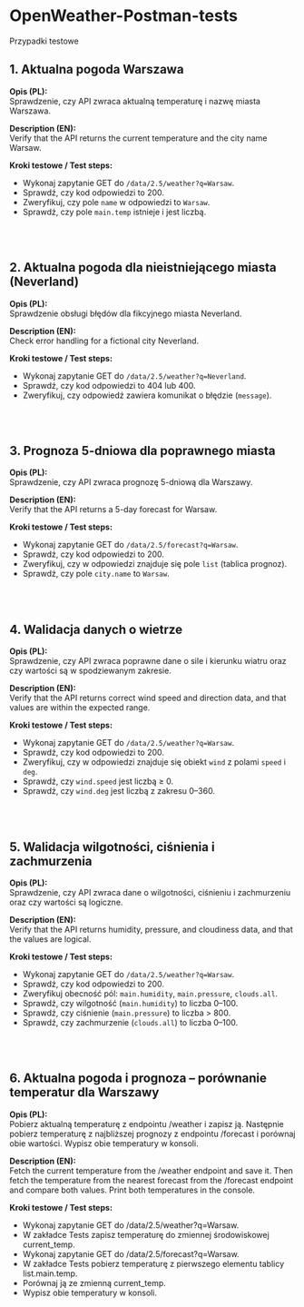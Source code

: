# OpenWeather-Postman-tests

Przypadki testowe

## 1. Aktualna pogoda Warszawa

**Opis (PL):**  
Sprawdzenie, czy API zwraca aktualną temperaturę i nazwę miasta Warszawa.

**Description (EN):**  
Verify that the API returns the current temperature and the city name Warsaw.

**Kroki testowe / Test steps:**
- Wykonaj zapytanie GET do `/data/2.5/weather?q=Warsaw`.
- Sprawdź, czy kod odpowiedzi to 200.
- Zweryfikuj, czy pole `name` w odpowiedzi to `Warsaw`.
- Sprawdź, czy pole `main.temp` istnieje i jest liczbą.

<br><br>

## 2. Aktualna pogoda dla nieistniejącego miasta (Neverland)

**Opis (PL):**  
Sprawdzenie obsługi błędów dla fikcyjnego miasta Neverland.

**Description (EN):**  
Check error handling for a fictional city Neverland.

**Kroki testowe / Test steps:**
- Wykonaj zapytanie GET do `/data/2.5/weather?q=Neverland`.
- Sprawdź, czy kod odpowiedzi to 404 lub 400.
- Zweryfikuj, czy odpowiedź zawiera komunikat o błędzie (`message`).

<br><br>

## 3. Prognoza 5-dniowa dla poprawnego miasta

**Opis (PL):**  
Sprawdzenie, czy API zwraca prognozę 5-dniową dla Warszawy.

**Description (EN):**  
Verify that the API returns a 5-day forecast for Warsaw.

**Kroki testowe / Test steps:**
- Wykonaj zapytanie GET do `/data/2.5/forecast?q=Warsaw`.
- Sprawdź, czy kod odpowiedzi to 200.
- Zweryfikuj, czy w odpowiedzi znajduje się pole `list` (tablica prognoz).
- Sprawdź, czy pole `city.name` to `Warsaw`.

<br><br>

## 4. Walidacja danych o wietrze

**Opis (PL):**  
Sprawdzenie, czy API zwraca poprawne dane o sile i kierunku wiatru oraz czy wartości są w spodziewanym zakresie.

**Description (EN):**  
Verify that the API returns correct wind speed and direction data, and that values are within the expected range.

**Kroki testowe / Test steps:**
- Wykonaj zapytanie GET do `/data/2.5/weather?q=Warsaw`.
- Sprawdź, czy kod odpowiedzi to 200.
- Zweryfikuj, czy w odpowiedzi znajduje się obiekt `wind` z polami `speed` i `deg`.
- Sprawdź, czy `wind.speed` jest liczbą ≥ 0.
- Sprawdź, czy `wind.deg` jest liczbą z zakresu 0–360.

<br><br>

## 5. Walidacja wilgotności, ciśnienia i zachmurzenia

**Opis (PL):**  
Sprawdzenie, czy API zwraca dane o wilgotności, ciśnieniu i zachmurzeniu oraz czy wartości są logiczne.

**Description (EN):**  
Verify that the API returns humidity, pressure, and cloudiness data, and that the values are logical.

**Kroki testowe / Test steps:**
- Wykonaj zapytanie GET do `/data/2.5/weather?q=Warsaw`.
- Sprawdź, czy kod odpowiedzi to 200.
- Zweryfikuj obecność pól: `main.humidity`, `main.pressure`, `clouds.all`.
- Sprawdź, czy wilgotność (`main.humidity`) to liczba 0–100.
- Sprawdź, czy ciśnienie (`main.pressure`) to liczba > 800.
- Sprawdź, czy zachmurzenie (`clouds.all`) to liczba 0–100.

<br><br>

## 6. Aktualna pogoda i prognoza – porównanie temperatur dla Warszawy

**Opis (PL):**  
Pobierz aktualną temperaturę z endpointu /weather i zapisz ją. Następnie pobierz temperaturę z najbliższej prognozy z endpointu /forecast i porównaj obie wartości. Wypisz obie temperatury w konsoli.

**Description (EN):**  
Fetch the current temperature from the /weather endpoint and save it. Then fetch the temperature from the nearest forecast from the /forecast endpoint and compare both values. Print both temperatures in the console.

**Kroki testowe / Test steps:**
- Wykonaj zapytanie GET do /data/2.5/weather?q=Warsaw.
- W zakładce Tests zapisz temperaturę do zmiennej środowiskowej current_temp.
- Wykonaj zapytanie GET do /data/2.5/forecast?q=Warsaw.
- W zakładce Tests pobierz temperaturę z pierwszego elementu tablicy list.main.temp.
- Porównaj ją ze zmienną current_temp.
- Wypisz obie temperatury w konsoli.

<br><br>


